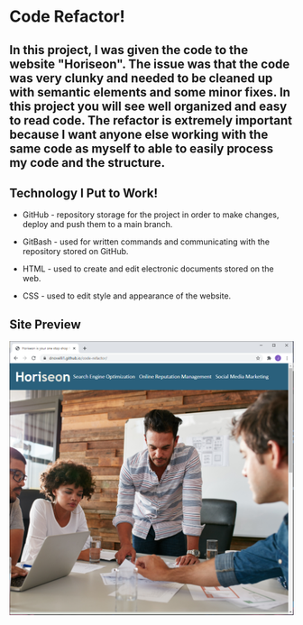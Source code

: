 # Code Refactor!

## In this project, I was given the code to the website "Horiseon". The issue was that the code was very clunky and needed to be cleaned up with semantic elements and some minor fixes. In this project you will see well organized and easy to read code. The refactor is extremely important because I want anyone else working with the same code as myself to able to easily process my code and the structure.

## Technology I Put to Work!
- GitHub - repository storage for the project in order to make changes, deploy and push them to a main branch.

- GitBash - used for written commands and communicating with the repository stored on GitHub.

- HTML - used to create and edit electronic documents stored on the web.

- CSS - used to edit style and appearance of the website.

## Site Preview

![Site](assets/images/website-preview.png)
